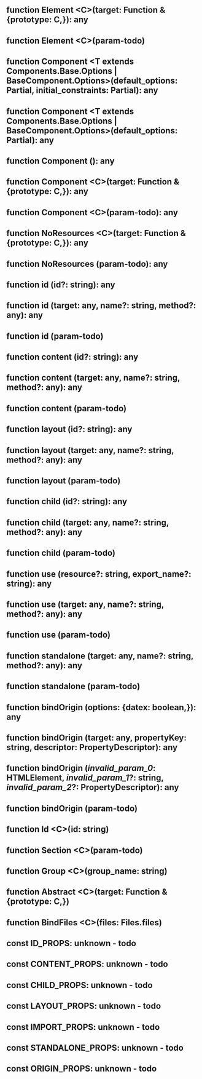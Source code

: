 ## function **Element** \<C>(target: Function & {prototype: C,}): any



## function **Element** \<C>(param-todo)



## function **Component** \<T extends Components.Base.Options | BaseComponent.Options>(default_options: Partial, initial_constraints: Partial): any



## function **Component** \<T extends Components.Base.Options | BaseComponent.Options>(default_options: Partial): any



## function **Component** (): any



## function **Component** \<C>(target: Function & {prototype: C,}): any



## function **Component** \<C>(param-todo): any



## function **NoResources** \<C>(target: Function & {prototype: C,}): any



## function **NoResources** (param-todo): any



## function **id** (id?: string): any



## function **id** (target: any, name?: string, method?: any): any



## function **id** (param-todo)



## function **content** (id?: string): any



## function **content** (target: any, name?: string, method?: any): any



## function **content** (param-todo)



## function **layout** (id?: string): any



## function **layout** (target: any, name?: string, method?: any): any



## function **layout** (param-todo)



## function **child** (id?: string): any



## function **child** (target: any, name?: string, method?: any): any



## function **child** (param-todo)



## function **use** (resource?: string, export_name?: string): any



## function **use** (target: any, name?: string, method?: any): any



## function **use** (param-todo)



## function **standalone** (target: any, name?: string, method?: any): any



## function **standalone** (param-todo)



## function **bindOrigin** (options: {datex: boolean,}): any



## function **bindOrigin** (target: any, propertyKey: string, descriptor: PropertyDescriptor): any



## function **bindOrigin** (_invalid_param_0_: HTMLElement, _invalid_param_1_?: string, _invalid_param_2_?: PropertyDescriptor): any



## function **bindOrigin** (param-todo)



## function **Id** \<C>(id: string)



## function **Section** \<C>(param-todo)



## function **Group** \<C>(group_name: string)



## function **Abstract** \<C>(target: Function & {prototype: C,})



## function **BindFiles** \<C>(files: Files.files)



## const **ID_PROPS**: unknown - todo

## const **CONTENT_PROPS**: unknown - todo

## const **CHILD_PROPS**: unknown - todo

## const **LAYOUT_PROPS**: unknown - todo

## const **IMPORT_PROPS**: unknown - todo

## const **STANDALONE_PROPS**: unknown - todo

## const **ORIGIN_PROPS**: unknown - todo

